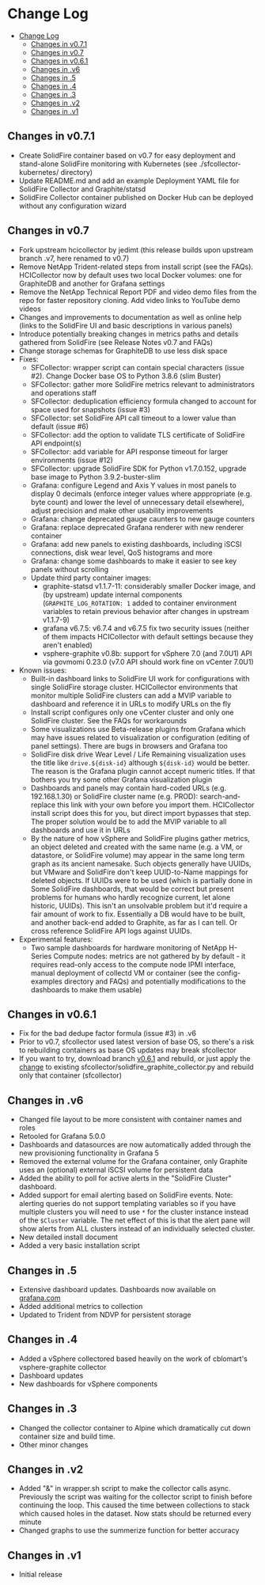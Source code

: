 # Change Log

- [Change Log](#change-log)
  - [Changes in v0.7.1](#changes-in-v071)
  - [Changes in v0.7](#changes-in-v07)
  - [Changes in v0.6.1](#changes-in-v061)
  - [Changes in .v6](#changes-in-v6)
  - [Changes in .5](#changes-in-5)
  - [Changes in .4](#changes-in-4)
  - [Changes in .3](#changes-in-3)
  - [Changes in .v2](#changes-in-v2)
  - [Changes in .v1](#changes-in-v1)

## Changes in v0.7.1

- Create SolidFire container based on v0.7 for easy deployment and stand-alone SolidFire monitoring with Kubernetes (see ./sfcollector-kubernetes/ directory)
- Update README.md and add an example Deployment YAML file for SolidFire Collector and Graphite/statsd
- SolidFire Collector container published on Docker Hub can be deployed without any configuration wizard

## Changes in v0.7

- Fork upstream hcicollector by jedimt (this release builds upon upstream branch .v7, here renamed to v0.7)
- Remove NetApp Trident-related steps from install script (see the FAQs). HCICollector now by default uses two local Docker volumes: one for GraphiteDB and another for Grafana settings
- Remove the NetApp Technical Report PDF and video demo files from the repo for faster repository cloning. Add video links to YouTube demo videos
- Changes and improvements to documentation as well as online help (links to the SolidFire UI and basic descriptions in various panels)
- Introduce potentially breaking changes in metrics paths and details gathered from SolidFire (see Release Notes v0.7 and FAQs)
- Change storage schemas for GraphiteDB to use less disk space
- Fixes:
  - SFCollector: wrapper script can contain special characters (issue #2). Change Docker base OS to Python 3.8.6 (slim Buster)
  - SFCollector: gather more SolidFire metrics relevant to administrators and operations staff
  - SFCollector: deduplication efficiency formula changed to account for space used for snapshots (issue #3)
  - SFCollector: set SolidFire API call timeout to a lower value than default (issue #6)
  - SFCollector: add the option to validate TLS certificate of SolidFire API endpoint(s)
  - SFCollector: add variable for API response timeout for larger environments (issue #12)
  - SFCollector: upgrade SolidFire SDK for Python  v1.7.0.152, upgrade base image to Python 3.9.2-buster-slim
  - Grafana: configure Legend and Axis Y values in most panels to display 0 decimals (enforce integer values where apppropriate (e.g. byte count) and lower the level of unnecessary detail elsewhere), adjust precision and make other usability improvements
  - Grafana: change deprecated gauge caunters to new gauge counters
  - Grafana: replace deprecated Grafana renderer with new renderer container
  - Grafana: add new panels to existing dashboards, including iSCSI connections, disk wear level, QoS histograms and more
  - Grafana: change some dashboards to make it easier to see key panels without scrolling
  - Update third party container images:
    - graphite-statsd v1.1.7-11: considerably smaller Docker image, and (by upstream) update internal components (`GRAPHITE_LOG_ROTATION: 1` added to container environment variables to retain previous behavior after changes in upstream v1.1.7-9)
    - grafana v6.7.5: v6.7.4 and v6.7.5 fix two security issues (neither of them impacts HCICollector with default settings because they aren't enabled)
    - vsphere-graphite v0.8b: support for vSphere 7.0 (and 7.0U1) API via govmomi 0.23.0 (v7.0 API should work fine on vCenter 7.0U1)
- Known issues:
  - Built-in dashboard links to SolidFire UI work for configurations with single SolidFire storage cluster. HCICollector environments that monitor multiple SolidFire clusters can add a MVIP variable to dashboard and reference it in URLs to modify URLs on the fly
  - Install script configures only one vCenter cluster and only one SolidFire cluster. See the FAQs for workarounds
  - Some visualizations use Beta-release plugins from Grafana which may have issues related to visualization or configuration (editing of panel settings). There are bugs in browsers and Grafana too
  - SolidFire disk drive Wear Level / Life Remaining visualization uses the title like `drive.${disk-id}` although `${disk-id}` would be better. The reason is the Grafana plugin cannot accept numeric titles. If that bothers you try some other Grafana visualization plugin
  - Dashboards and panels may contain hard-coded URLs (e.g. 192.168.1.30) or SolidFire cluster name (e.g. PROD): search-and-replace this link with your own before you import them. HCICollector install script does this for you, but direct import bypasses that step. The proper solution would be to add the MVIP variable to all dashboards and use it in URLs
  - By the nature of how vSphere and SolidFire plugins gather metrics, an object deleted and created with the same name (e.g. a VM, or datastore, or SolidFire volume) may appear in the same long term graph as its ancient namesake. Such objects generally have UUIDs, but VMware and SolidFire don't keep UUID-to-Name mappings for deleted objects. If UUIDs were to be used (which is partially done in Some SolidFire dashboards, that would be correct but present problems for humans who hardly recognize current, let alone historic, UUIDs). This isn't an unsolvable problem but it'd require a fair amount of work to fix. Essentially a DB would have to be built, and another back-end added to Graphite, as far as I can tell. Or cross reference SolidFire API logs against UUIDs.
- Experimental features:
  - Two sample dashboards for hardware monitoring of NetApp H-Series Compute nodes: metrics are not gathered by by default - it requires read-only access to the compute node IPMI interface, manual deployment of collectd VM or container (see the config-examples directory and FAQs) and potentially modifications to the dashboards to make them usable)

## Changes in v0.6.1

- Fix for the bad dedupe factor formula (issue #3) in .v6
- Prior to v0.7, sfcollector used latest version of base OS, so there's a risk to rebuilding containers as base OS updates may break sfcollector
- If you want to try, download branch [v0.6.1](https://github.com/scaleoutsean/hcicollector/tree/v0.6.1) and rebuild, or just apply the [change](https://github.com/jedimt/hcicollector/compare/master...scaleoutsean:v0.6.1) to existing sfcollector/solidfire_graphite_collector.py and rebuild only that container (sfcollector)

## Changes in .v6

- Changed file layout to be more consistent with container names and roles
- Retooled for Grafana 5.0.0
- Dashboards and datasources are now automatically added through the new provisioning functionality in Grafana 5
- Removed the external volume for the Grafana container, only Graphite uses an (optional) external iSCSI volume for persistent data
- Added the ability to poll for active alerts in the "SolidFire Cluster" dashboard.
- Added support for email alerting based on SolidFire events. Note: alerting queries do not support templating variables so if you have multiple clusters you will need to use `*` for the cluster instance instead of the `$Cluster` variable. The net effect of this is that the alert pane will show alerts from ALL clusters instead of an individually selected cluster.
- New detailed install document
- Added a very basic installation script

## Changes in .5

- Extensive dashboard updates. Dashboards now available on [grafana.com](https://grafana.com/dashboards?search=HCI)
- Added additional metrics to collection
- Updated to Trident from NDVP for persistent storage

## Changes in .4

- Added a vSphere collectored based heavily on the work of cblomart's vsphere-graphite collector
- Dashboard updates
- New dashboards for vSphere components

## Changes in .3

- Changed the collector container to Alpine which dramatically cut down container size and build time.
- Other minor changes

## Changes in .v2

- Added "&" in wrapper.sh script to make the collector calls async. Previously the script was waiting for the collector script to finish before continuing the loop. This caused the time between collections to stack which caused holes in the dataset. Now stats should be returned every minute
- Changed graphs to use the summerize function for better accuracy

## Changes in .v1

- Initial release

